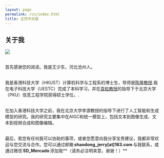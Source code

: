 ```yaml
---
layout: page
permalink: /cn/index.html
title: 主页中文版
---
```


## 关于我

<img src="wsd_pku.jpg" class="floatpic">

<br>首先感谢您的阅读。我是王少东，河北沧州人。

<br>我是香港科技大学（HKUST）计算机科学与工程系的博士生，导师是[陈隆教授](https://cse.hkust.edu.hk/admin/people/faculty/profile/longchen).我在电子科技大学（UESTC）完成了本科学习，并在[袁粒教授](https://www.ece.pku.edu.cn/info/1046/2678.htm)的指导下于北京大学（PKU）信息工程学院获得硕士学位，.

<br>在加入香港科技大学之前，我在北京大学李源教授的指导下进行了人工智能和生成模型的研究。我的研究主要集中在AIGC和统一模型上，包括文本到图像生成、文本到视频合成和图像编辑。

<br>最后，若您有任何我可以协助的事项，或者您愿意向我分享宝贵建议，我都非常欢迎与您交流与合作。您可以通过邮箱 **shaodong_jerry[at]163.com** 与我联系，或通过微信 **SD_Mercado** 添加我**（请务必注明来意，谢谢！）**

<br>

